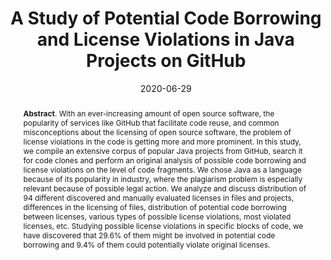---
title: "A Study of Potential Code Borrowing and License Violations in Java Projects on GitHub"
authors: '<i>Yaroslav Golubev, Maria Eliseeva, Nikita Povarov, and Timofey Bryksin</i>'
collection: publications
permalink: /publication/2020-06-29-license-violations
date: 2020-06-29
venue: "proceedings of <b>MSR'20</b>"
paperurl: 'https://doi.org/10.1145/3379597.3387455'
pdf: 'https://arxiv.org/abs/2002.05237'
video: 'https://www.youtube.com/watch?v=zfp0v8D7esQ'
counter_id: 'C16'
level: 'A'
abstract: '<p><b>Abstract</b>. With an ever-increasing amount of open source software, the popularity of services like GitHub that facilitate code reuse, and common misconceptions about the licensing of open source software, the problem of license violations in the code is getting more and more prominent. In this study, we compile an extensive corpus of popular Java projects from GitHub, search it for code clones and perform an original analysis of possible code borrowing and license violations on the level of code fragments. We chose Java as a language because of its popularity in industry, where the plagiarism problem is especially relevant because of possible legal action. We analyze and discuss distribution of 94 different discovered and manually evaluated licenses in files and projects, differences in the licensing of files, distribution of potential code borrowing between licenses, various types of possible license violations, most violated licenses, etc. Studying possible license violations in specific blocks of code, we have discovered that 29.6% of them might be involved in potential code borrowing and 9.4% of them could potentially violate original licenses.</p>'
---